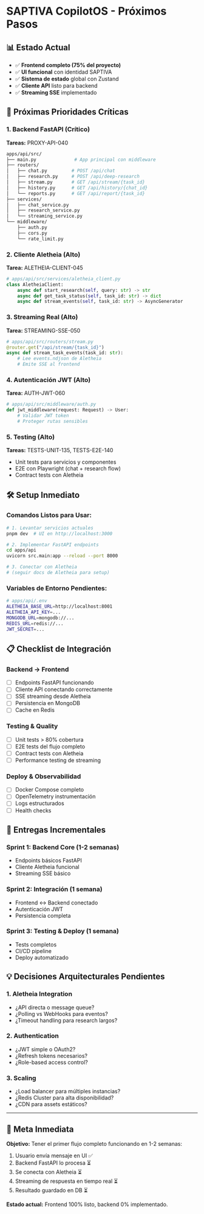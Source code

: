 # SAPTIVA CopilotOS - Próximos Pasos

## 📊 Estado Actual
- ✅ **Frontend completo (75% del proyecto)**
- ✅ **UI funcional** con identidad SAPTIVA
- ✅ **Sistema de estado** global con Zustand
- ✅ **Cliente API** listo para backend
- ✅ **Streaming SSE** implementado

## 🎯 Próximas Prioridades Críticas

### 1. **Backend FastAPI (Crítico)**
**Tareas:** PROXY-API-040
```bash
apps/api/src/
├── main.py              # App principal con middleware
├── routers/
│   ├── chat.py         # POST /api/chat
│   ├── research.py     # POST /api/deep-research
│   ├── stream.py       # GET /api/stream/{task_id}
│   ├── history.py      # GET /api/history/{chat_id}
│   └── reports.py      # GET /api/report/{task_id}
├── services/
│   ├── chat_service.py
│   ├── research_service.py
│   └── streaming_service.py
└── middleware/
    ├── auth.py
    ├── cors.py
    └── rate_limit.py
```

### 2. **Cliente Aletheia (Alto)**  
**Tarea:** ALETHEIA-CLIENT-045
```python
# apps/api/src/services/aletheia_client.py
class AletheiaClient:
    async def start_research(self, query: str) -> str
    async def get_task_status(self, task_id: str) -> dict
    async def stream_events(self, task_id: str) -> AsyncGenerator
```

### 3. **Streaming Real (Alto)**
**Tarea:** STREAMING-SSE-050  
```python
# apps/api/src/routers/stream.py
@router.get("/api/stream/{task_id}")
async def stream_task_events(task_id: str):
    # Lee events.ndjson de Aletheia
    # Emite SSE al frontend
```

### 4. **Autenticación JWT (Alto)**
**Tarea:** AUTH-JWT-060
```python
# apps/api/src/middleware/auth.py  
def jwt_middleware(request: Request) -> User:
    # Validar JWT token
    # Proteger rutas sensibles
```

### 5. **Testing (Alto)**
**Tareas:** TESTS-UNIT-135, TESTS-E2E-140
- Unit tests para servicios y componentes
- E2E con Playwright (chat + research flow)
- Contract tests con Aletheia

## 🛠️ Setup Inmediato

### Comandos Listos para Usar:
```bash
# 1. Levantar servicios actuales
pnpm dev  # UI en http://localhost:3000

# 2. Implementar FastAPI endpoints
cd apps/api
uvicorn src.main:app --reload --port 8000

# 3. Conectar con Aletheia
# (seguir docs de Aletheia para setup)
```

### Variables de Entorno Pendientes:
```bash
# apps/api/.env
ALETHEIA_BASE_URL=http://localhost:8001
ALETHEIA_API_KEY=...
MONGODB_URL=mongodb://...
REDIS_URL=redis://...
JWT_SECRET=...
```

## 📋 Checklist de Integración

### Backend → Frontend
- [ ] Endpoints FastAPI funcionando
- [ ] Cliente API conectando correctamente  
- [ ] SSE streaming desde Aletheia
- [ ] Persistencia en MongoDB
- [ ] Cache en Redis

### Testing & Quality
- [ ] Unit tests > 80% cobertura
- [ ] E2E tests del flujo completo
- [ ] Contract tests con Aletheia
- [ ] Performance testing de streaming

### Deploy & Observabilidad  
- [ ] Docker Compose completo
- [ ] OpenTelemetry instrumentación
- [ ] Logs estructurados
- [ ] Health checks

## 🚀 Entregas Incrementales

### Sprint 1: Backend Core (1-2 semanas)
- Endpoints básicos FastAPI
- Cliente Aletheia funcional
- Streaming SSE básico

### Sprint 2: Integración (1 semana)
- Frontend ↔ Backend conectado
- Autenticación JWT
- Persistencia completa

### Sprint 3: Testing & Deploy (1 semana)  
- Tests completos
- CI/CD pipeline
- Deploy automatizado

## 💡 Decisiones Arquitecturales Pendientes

### 1. **Aletheia Integration**
- ¿API directa o message queue?
- ¿Polling vs WebHooks para eventos?
- ¿Timeout handling para research largos?

### 2. **Authentication**
- ¿JWT simple o OAuth2?
- ¿Refresh tokens necesarios?
- ¿Role-based access control?

### 3. **Scaling**
- ¿Load balancer para múltiples instancias?
- ¿Redis Cluster para alta disponibilidad?
- ¿CDN para assets estáticos?

---

## 🎯 Meta Inmediata

**Objetivo:** Tener el primer flujo completo funcionando en 1-2 semanas:
1. Usuario envía mensaje en UI ✅
2. Backend FastAPI lo procesa ⏳
3. Se conecta con Aletheia ⏳ 
4. Streaming de respuesta en tiempo real ⏳
5. Resultado guardado en DB ⏳

**Estado actual:** Frontend 100% listo, backend 0% implementado.